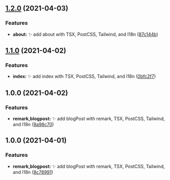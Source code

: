 ## [1.2.0](https://github.com/kuro-kuroite/test-kuroite/compare/v1.1.0...v1.2.0) (2021-04-03)


### Features

* **about:** :sparkles: add about with TSX, PostCSS, Tailwind, and I18n ([87c144b](https://github.com/kuro-kuroite/test-kuroite/commit/87c144b385825a0dd3291a55e0bdb83aa27c082f))

## [1.1.0](https://github.com/kuro-kuroite/test-kuroite/compare/v1.0.0...v1.1.0) (2021-04-02)


### Features

* **index:** :sparkles: add index with TSX, PostCSS, Tailwind, and I18n ([0bfc2f7](https://github.com/kuro-kuroite/test-kuroite/commit/0bfc2f7fdff987228907af35d036229be6cdc835))

## 1.0.0 (2021-04-02)


### Features

* **remark,blogpost:** :sparkles: add blogPost with remark, TSX, PostCSS, Tailwind, and I18n ([8a98c70](https://github.com/kuro-kuroite/test-kuroite/commit/8a98c70e0051cea392178d2341093137a1592866))

## 1.0.0 (2021-04-01)


### Features

* **remark,blogpost:** :sparkles: add blogPost with remark, TSX, PostCSS, Tailwind, and I18n ([8c78991](https://github.com/kuro-kuroite/test-kuroite/commit/8c78991c787f7457a7da47561b53ffc3b024c327))
